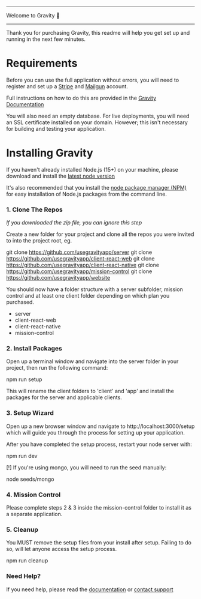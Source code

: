 *********************
Welcome to Gravity 🚀
*********************

Thank you for purchasing Gravity, this readme will help you get set up and
running in the next few minutes.


# Requirements

Before you can use the full application without errors, you will need to register
and set up a [Stripe](https://stripe.com) and [Mailgun](https://mailgun) account.

Full instructions on how to do this are provided in the 
[Gravity Documentation](https://docs.usegravity.app)

You will also need an empty database. For live deployments, you will
need an SSL certificate installed on your domain. However; this isn't necessary
for building and testing your application.


# Installing Gravity

If you haven't already installed Node.js (15+) on your machine, please download
and install the [latest node version](https://nodejs.org/en/download/)

It's also recommended that you install the 
[node package manager (NPM)](https://www.npmjs.com/) for easy installation 
of Node.js packages from the command line.


### 1. Clone The Repos

*If you downloaded the zip file, you can ignore this step*

Create a new folder for your project and clone all the repos you were 
invited to into the project root, eg.

git clone https://github.com/usegravityapp/server
git clone https://github.com/usegravityapp/client-react-web
git clone https://github.com/usegravityapp/client-react-native
git clone https://github.com/usegravityapp/mission-control 
git clone https://github.com/usegravityapp/website 

You should now have a folder structure with a server subfolder, mission control
and at least one client folder depending on which plan you purchased.

- server
- client-react-web
- client-react-native 
- mission-control

### 2. Install Packages

Open up a terminal window and navigate into the server folder in 
your project, then run the following command:

npm run setup

This will rename the client folders to 'client' and 'app' and install
the packages for the server and applicable clients.

### 3. Setup Wizard

Open up a new browser window and navigate to http://localhost:3000/setup
which will guide you through the process for setting up your application.

After you have completed the setup process, restart your node server with:

npm run dev

[!] If you're using mongo, you will need to run the seed manually:

node seeds/mongo

### 4. Mission Control

Please complete steps 2 & 3 inside the mission-control folder to 
install it as a separate application.

### 5. Cleanup

You MUST remove the setup files from your install after setup. 
Failing to do so, will let anyone access the setup process.

npm run cleanup

### Need Help?

If you need help, please read the [documentation](https://docs.usegravity.app)
or [contact support](mailto:support@usegravity.app)
